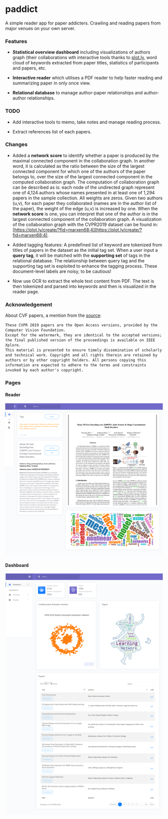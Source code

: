 paddict
=====
A simple reader app for paper addicters. Crawling and reading papers from major venues on your own server.

### Features

* **Statistical overview dashboard** including visualizations of authors graph (their collaborations wth interactive tools thanks to [plot.ly](https://plot.ly), word cloud of keywords extracted from paper titles, statistics of participants and papers, etc.

* **Interactive reader** which utilises a PDF reader to help faster reading and summarizing paper in only once view.

* **Relational database** to manage author-paper relationships and author-author relationships.

### TODO

* Add interactive tools to memo, take notes and manage reading process.

* Extract references list of each papers.


### Changes

* Added a __network score__ to identify whether a paper is produced by the maximal connected component in the collaboration graph.
In another word, it is calculated as the ratio between the size of the largest connected component for which one of the authors of the paper belongs to, over the size of the largest connected component in the computed collaboration graph.
The computation of collaboration graph can be described as is: each node of the undirected graph represent one of 4,124 authors whose names presented in at least one of 1,294 papers in the sample collection.
All weights are zeros.
Given two authors (u,v), for each paper they collaborated (names are in the author list of the paper), the weight of the edge (u,v) is increased by one.
When the __network score__ is one, you can interpret that one of the author is in the largest connected component of the collaboration graph.
A visualization of the collaboration graph with the CVPR2019 dataset can be found in: [https://plot.ly/create/?fid=marxen68:4](https://plot.ly/create/?fid=marxen68:4).

* Added tagging features: A predefined list of keyword are tokenized from titles of papers in the dataset as the initial tag set. 
When a user input a **query tag**, it will be matched with the **supporting set** of tags in the relational database.
The relationship between query tag and the supporting tag set is exploited to enhance the tagging process.
These document-level labels are noisy, to be cautious!

* Now use OCR to extract the whole text content from PDF. The text is then tokenized and parsed into keywords and then is visualized in the reader page.

### Acknowledgement

About CVF papers, a mention from  the [source](http://openaccess.thecvf.com/CVPR2019.py):
```
These CVPR 2019 papers are the Open Access versions, provided by the Computer Vision Foundation.
Except for the watermark, they are identical to the accepted versions; the final published version of the proceedings is available on IEEE Xplore.
This material is presented to ensure timely dissemination of scholarly and technical work. Copyright and all rights therein are retained by authors or by other copyright holders. All persons copying this information are expected to adhere to the terms and constraints invoked by each author's copyright.
```

### Pages

#### Reader

![Reader](./static/img/reader.png)


#### Dashboard

![Dashboard](./static/img/dashboard.png)

